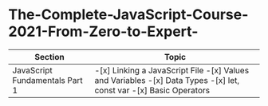 # The-Complete-JavaScript-Course-2021-From-Zero-to-Expert-


Section | Topic
--------- | ------
JavaScript Fundamentals Part 1     | -[x] Linking a JavaScript File  -[x] Values and Variables -[x] Data Types -[x] let, const var -[x] Basic Operators
                                     
                                                                  
                                     
                                     
